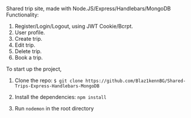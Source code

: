 Shared trip site, made with Node.JS/Express/Handlebars/MongoDB
Functionality:
  1. Register/Login/Logout,  using JWT Cookie/Bcrpt.
  2. User profile.
  3. Create trip.
  4. Edit trip.
  5. Delete trip.
  6. Book a trip. 

To start up the project, 

1. Clone the repo: `$ git clone https://github.com/Blaz1kennBG/Shared-Trips-Express-Handlebars-MongoDB`

2. Install the dependencies: `npm install`

3. Run `nodemon` in the root directory
